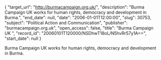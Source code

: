 {
  "target_url": "http://burmacampaign.org.uk/", 
  "description": "Burma Campaign UK works for human rights, democracy and development in Burma.", 
  "end_date": null, 
  "date": "2006-01-01T12:00:00", 
  "slug": 30753, 
  "subject": "Political Action and Communication", 
  "publisher": "burmacampaign.org.uk", 
  "open_access": false, 
  "title": "Burma Campaign UK ", 
  "record_id": "20060101T120000/NSDhwT18oL/N5hvRr57y1A==", 
  "start_date": null
}

Burma Campaign UK works for human rights, democracy and development in Burma.